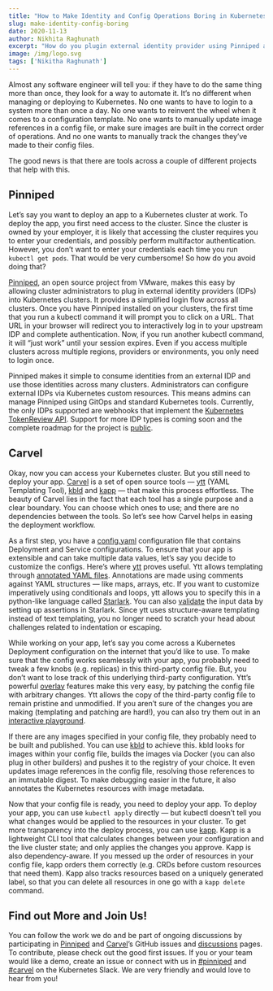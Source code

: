 ```yaml
---
title: "How to Make Identity and Config Operations Boring in Kubernetes"
slug: make-identity-config-boring
date: 2020-11-13
author: Nikhita Raghunath
excerpt: "How do you plugin external identity provider using Pinniped and make your deployment process effortless using Carvel (open source set of tools)..."
image: /img/logo.svg
tags: ['Nikitha Raghunath']
---
```


Almost any software engineer will tell you: if they have to do the same thing more than once, they look for a way to automate it. It’s no different when managing or deploying to Kubernetes. No one wants to have to login to a system more than once a day. No one wants to reinvent the wheel when it comes to a configuration template. No one wants to manually update image references in a config file, or make sure images are built in the correct order of operations. And no one wants to manually track the changes they’ve made to their config files.

The good news is that there are tools across a couple of different projects that help with this.

## Pinniped

Let’s say you want to deploy an app to a Kubernetes cluster at work. To deploy the app, you first need access to the cluster. Since the cluster is owned by your employer, it is likely that accessing the cluster requires you to enter your credentials, and possibly perform multifactor authentication. However, you don’t want to enter your credentials each time you run `kubectl get pods`. That would be very cumbersome! So how do you avoid doing that?

[Pinniped](https://github.com/vmware-tanzu/pinniped), an open source project from VMware, makes this easy by allowing cluster administrators to plug in external identity providers (IDPs) into Kubernetes clusters. It provides a simplified login flow across all clusters. Once you have Pinniped installed on your clusters, the first time that you run a kubectl command it will prompt you to click on a URL. That URL in your browser will redirect you to interactively log in to your upstream IDP and complete authentication. Now, if you run another kubectl command, it will “just work” until your session expires. Even if you access multiple clusters across multiple regions, providers or environments, you only need to login once.

Pinniped makes it simple to consume identities from an external IDP and use those identities across many clusters. Administrators can configure external IDPs via Kubernetes custom resources. This means admins can manage Pinniped using GitOps and standard Kubernetes tools. Currently, the only IDPs supported are webhooks that implement the [Kubernetes TokenReview API](https://kubernetes.io/docs/reference/access-authn-authz/authentication/#webhook-token-authentication). Support for more IDP types is coming soon and the complete roadmap for the project is [public](https://github.com/vmware-tanzu/pinniped/discussions/144).

## Carvel

Okay, now you can access your Kubernetes cluster. But you still need to deploy your app. [Carvel](/) is a set of open source tools — [ytt](/ytt) (YAML Templating Tool), [kbld](/kbld) and [kapp](/kapp) — that make this process effortless. The beauty of Carvel lies in the fact that each tool has a single purpose and a clear boundary. You can choose which ones to use; and there are no dependencies between the tools. So let’s see how Carvel helps in easing the deployment workflow.

As a first step, you have a [config.yaml](https://github.com/vmware-tanzu/carvel-simple-app-on-kubernetes/blob/develop/config-step-1-minimal/config.yml) configuration file that contains Deployment and Service configurations. To ensure that your app is extensible and can take multiple data values, let’s say you decide to customize the configs. Here’s where [ytt](/ytt) proves useful. Ytt allows templating through [annotated YAML files](/ytt/#example:example-load-data-values). Annotations are made using comments against YAML structures — like maps, arrays, etc. If you want to customize imperatively using conditionals and loops, ytt allows you to specify this in a python-like language called [Starlark](https://github.com/bazelbuild/starlark). You can also [validate](/ytt#example:example-assert) the input data by setting up assertions in Starlark. Since ytt uses structure-aware templating instead of text templating, you no longer need to scratch your head about challenges related to indentation or escaping.

While working on your app, let’s say you come across a Kubernetes Deployment configuration on the internet that you’d like to use. To make sure that the config works seamlessly with your app, you probably need to tweak a few knobs (e.g. replicas) in this third-party config file. But, you don’t want to lose track of this underlying third-party configuration. Ytt’s powerful [overlay](/ytt/docs/latest/lang-ref-ytt-overlay/) features make this very easy, by patching the config file with arbitrary changes. Ytt allows the copy of the third-party config file to remain pristine and unmodified. If you aren’t sure of the changes you are making (templating and patching are hard!), you can also try them out in an [interactive playground](/ytt#playground).

If there are any images specified in your config file, they probably need to be built and published. You can use [kbld](/kbld) to achieve this. kbld looks for images within your config file, builds the images via Docker (you can also plug in other builders) and pushes it to the registry of your choice. It even updates image references in the config file, resolving those references to an immutable digest. To make debugging easier in the future, it also annotates the Kubernetes resources with image metadata.

Now that your config file is ready, you need to deploy your app. To deploy your app, you can use `kubectl apply` directly — but kubectl doesn’t tell you what changes would be applied to the resources in your cluster. To get more transparency into the deploy process, you can use [kapp](/kapp). Kapp is a lightweight CLI tool that calculates changes between your configuration and the live cluster state; and only applies the changes you approve. Kapp is also dependency-aware. If you messed up the order of resources in your config file, kapp orders them correctly (e.g. CRDs before custom resources that need them). Kapp also tracks resources based on a uniquely generated label, so that you can delete all resources in one go with a `kapp delete` command.

## Find out More and Join Us!

You can follow the work we do and be part of ongoing discussions by participating in [Pinniped](https://github.com/vmware-tanzu/pinniped) and [Carvel](https://github.com/vmware-tanzu/carvel.dev)’s GitHub issues and [discussions](https://github.com/vmware-tanzu/pinniped/discussions) pages. To contribute, please check out the good first issues. If you or your team would like a demo, create an issue or connect with us in [#pinniped](https://kubernetes.slack.com/messages/pinniped) and [#carvel](https://kubernetes.slack.com/messages/carvel) on the Kubernetes Slack. We are very friendly and would love to hear from you!


